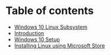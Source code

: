 # Table of contents

* [Windows 10  Linux Subsystem](README.md)
* [Introduction](untitled.md)
* [Windows 10 Setup](setup.md)
* [Installing Linux using Microsoft Store](installing-linux-using-microsoft-store.md)

